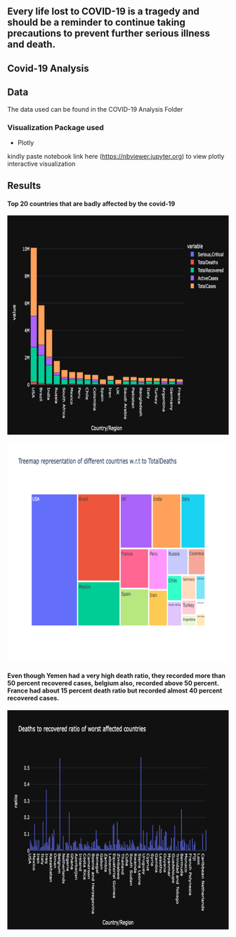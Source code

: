 ## Every life lost to COVID-19 is a tragedy and should be a reminder to continue taking precautions to prevent further serious illness and death.

## Covid-19 Analysis


## Data 

The data used can be found in the COVID-19 Analysis Folder

### Visualization Package used

  - Plotly

kindly paste notebook link here (https://nbviewer.jupyter.org) to view plotly interactive visualization


## Results

####  Top 20 countries that are badly affected by the covid-19
<img src="https://github.com/StMorris/Data-Analysis-with-python/blob/main/COVID-19%20Analysis/top_20_countries_affected.png"
     style= "width:800px;height:500px"/>
          

<img src="https://github.com/StMorris/Data-Analysis-with-python/blob/main/COVID-19%20Analysis/countries_totalDeath.png"
     style= "width:800px;height:500px"/>
#### Even though Yemen had a very high death ratio, they recorded more than 50 percent recovered cases, belgium also, recorded above 50 percent. France had about 15 percent death ratio but recorded almost 40 percent recovered cases.
<img src="https://github.com/StMorris/Data-Analysis-with-python/blob/main/COVID-19%20Analysis/deaths_recovered_ratio.png"
     style= "width:800px;height:500px"/>

